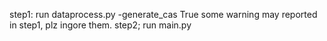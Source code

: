 step1: run dataprocess.py -generate_cas True
some warning may reported in step1, plz ingore them.
step2; run main.py